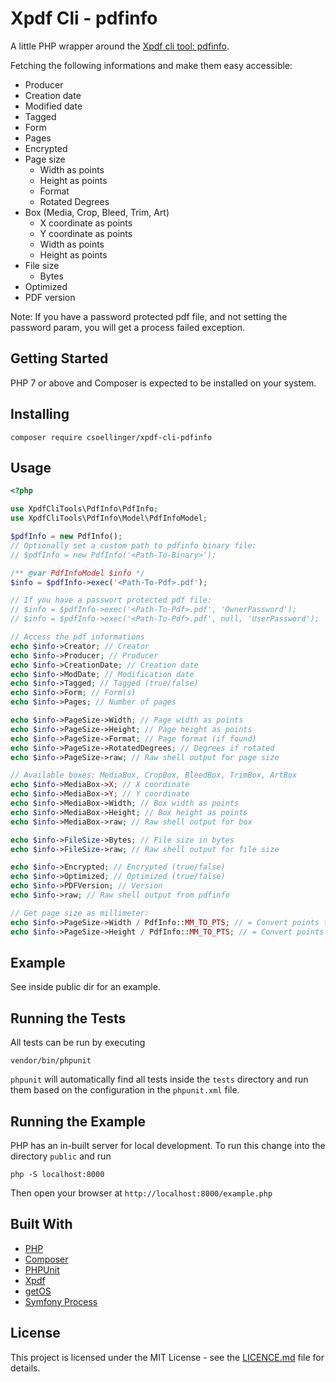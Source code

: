# Xpdf Cli - pdfinfo

A little PHP wrapper around the [Xpdf cli tool: pdfinfo](https://www.xpdfreader.com/).

Fetching the following informations and make them easy accessible:
- Producer
- Creation date
- Modified date
- Tagged
- Form
- Pages
- Encrypted
- Page size
  - Width as points
  - Height as points
  - Format
  - Rotated Degrees
- Box (Media, Crop, Bleed, Trim, Art)
  - X coordinate as points
  - Y coordinate as points
  - Width as points
  - Height as points
- File size
  - Bytes
- Optimized
- PDF version

Note: If you have a password protected pdf file, and not setting the password
param, you will get a process failed exception.

## Getting Started

PHP 7 or above and Composer is expected to be installed on your system.

## Installing

```
composer require csoellinger/xpdf-cli-pdfinfo
```

## Usage

```php
<?php

use XpdfCliTools\PdfInfo\PdfInfo;
use XpdfCliTools\PdfInfo\Model\PdfInfoModel;

$pdfInfo = new PdfInfo();
// Optionally set a custom path to pdfinfo binary file:
// $pdfInfo = new PdfInfo('<Path-To-Binary>');

/** @var PdfInfoModel $info */
$info = $pdfInfo->exec('<Path-To-Pdf>.pdf');

// If you have a passwort protected pdf file:
// $info = $pdfInfo->exec('<Path-To-Pdf>.pdf', 'OwnerPassword');
// $info = $pdfInfo->exec('<Path-To-Pdf>.pdf', null, 'UserPassword');

// Access the pdf informations
echo $info->Creator; // Creator
echo $info->Producer; // Producer
echo $info->CreationDate; // Creation date
echo $info->ModDate; // Modification date
echo $info->Tagged; // Tagged (true/false)
echo $info->Form; // Form(s)
echo $info->Pages; // Number of pages

echo $info->PageSize->Width; // Page width as points
echo $info->PageSize->Height; // Page height as points
echo $info->PageSize->Format; // Page format (if found)
echo $info->PageSize->RotatedDegrees; // Degrees if rotated
echo $info->PageSize->raw; // Raw shell output for page size

// Available boxes: MediaBox, CropBox, BleedBox, TrimBox, ArtBox
echo $info->MediaBox->X; // X coordinate
echo $info->MediaBox->Y; // Y coordinate
echo $info->MediaBox->Width; // Box width as points
echo $info->MediaBox->Height; // Box height as points
echo $info->MediaBox->raw; // Raw shell output for box

echo $info->FileSize->Bytes; // File size in bytes
echo $info->FileSize->raw; // Raw shell output for file size

echo $info->Encrypted; // Encrypted (true/false)
echo $info->Optimized; // Optimized (true/false)
echo $info->PDFVersion; // Version
echo $info->raw; // Raw shell output from pdfinfo

// Get page size as millimeter:
echo $info->PageSize->Width / PdfInfo::MM_TO_PTS; // = Convert points to millimeter
echo $info->PageSize->Height / PdfInfo::MM_TO_PTS; // = Convert points to millimeter
```

## Example

See inside public dir for an example.


## Running the Tests

All tests can be run by executing

```
vendor/bin/phpunit
```

`phpunit` will automatically find all tests inside the `tests` directory and run them based on the configuration in the `phpunit.xml` file.


## Running the Example

PHP has an in-built server for local development. To run this change into the directory `public` and run

```
php -S localhost:8000
```

Then open your browser at `http://localhost:8000/example.php`


## Built With

- [PHP](https://secure.php.net/)
- [Composer](https://getcomposer.org/)
- [PHPUnit](https://phpunit.de/)
- [Xpdf](https://www.xpdfreader.com/)
- [getOS](https://github.com/insign/get-os)
- [Symfony Process](https://symfony.com/doc/current/components/process.html)


## License

This project is licensed under the MIT License - see the [LICENCE.md](LICENCE.md) file for details.
